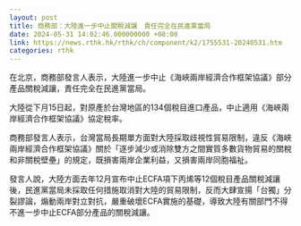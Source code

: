 ```yaml
---
layout: post
title: 商務部：大陸進一步中止關稅減讓　責任完全在民進黨當局
date: 2024-05-31 14:02:46.000000000 +08:00
link: https://news.rthk.hk/rthk/ch/component/k2/1755531-20240531.htm
categories: rthk
---
```


在北京，商務部發言人表示，大陸進一步中止《海峽兩岸經濟合作框架協議》部分產品關稅減讓，責任完全在民進黨當局。

大陸從下月15日起，對原產於台灣地區的134個稅目進口產品，中止適用《海峽兩岸經濟合作框架協議》協定稅率。

商務部發言人表示，台灣當局長期單方面對大陸採取歧視性貿易限制，違反《海峽兩岸經濟合作框架協議》關於「逐步減少或消除雙方之間實質多數貨物貿易的關稅和非關稅壁壘」的規定，既損害兩岸企業利益，又損害兩岸同胞福祉。

發言人說，大陸方面去年12月宣布中止ECFA項下丙烯等12個稅目產品關稅減讓後，民進黨當局未採取任何措施取消對大陸的貿易限制，反而大肆宣揚「台獨」分裂謬論，煽動兩岸對立對抗，嚴重破壞ECFA實施的基礎，導致大陸有關部門不得不進一步中止ECFA部分產品的關稅減讓。

